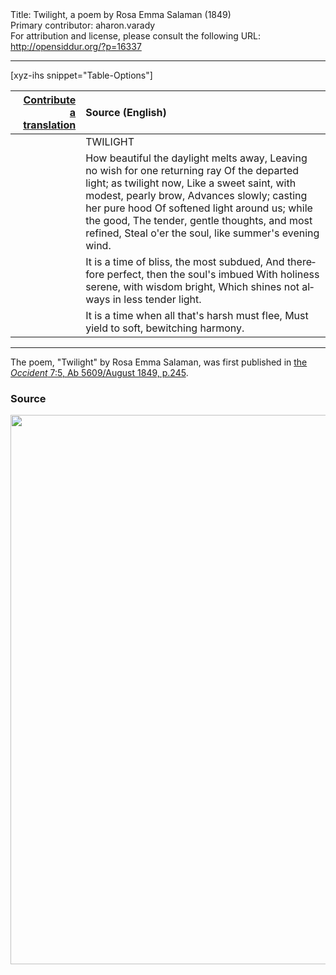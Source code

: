 <html>
<head></head>
<body>
Title: Twilight, a poem by Rosa Emma Salaman (1849)<br />
Primary contributor: aharon.varady<br />
For attribution and license, please consult the following URL: <a href="http://opensiddur.org/?p=16337">http://opensiddur.org/?p=16337</a>
<p />
<hr />

[xyz-ihs snippet="Table-Options"]<table style="margin-left: auto; margin-right: auto;" class="draggable">
<thead><tr><th id="x" style="text-align: right;"><a href="/translate/" target="_blank" rel="noopener">Contribute a translation</a></th><th style="text-align: left;">Source (English)</th></tr></thead>
<tbody>
<tr><td style="vertical-align:top;">
<div class="liturgy" lang="he">

</span></div></td>
 
<td style="vertical-align:top;">
<div class="english" lang="en">
TWILIGHT
</div></td></tr>


<tr><td style="vertical-align:top;">
<div class="liturgy" lang="he">

</span></div></td>
 
<td style="vertical-align:top;">
<div class="english" lang="en">
How beautiful the daylight melts away,
Leaving no wish for one returning ray
Of the departed light; as twilight now,
Like a sweet saint, with modest, pearly brow,
Advances slowly; casting her pure hood
Of softened light around us; while the good,
The tender, gentle thoughts, and most refined,
Steal o'er the soul, like summer's evening wind.
</div></td></tr>


<tr><td style="vertical-align:top;">
<div class="liturgy" lang="he">

</span></div></td>
 
<td style="vertical-align:top;">
<div class="english" lang="en">
It is a time of bliss, the most subdued,
And therefore perfect, then the soul's imbued
With holiness serene, with wisdom bright,
Which shines not always in less tender light.
</div></td></tr>


<tr><td style="vertical-align:top;">
<div class="liturgy" lang="he">

</span></div></td>
 
<td style="vertical-align:top;">
<div class="english" lang="en">
It is a time when all that's harsh must flee,
Must yield to soft, bewitching harmony.
</div></td></tr>
</tbody></table>

<hr />

The poem, "Twilight" by Rosa Emma Salaman, was first published in <a href="http://www.jpress.nli.org.il/Olive/APA/NLI/sharedpages/SharedView.Page.aspx?sk=120E62ED&href=OCC/1849/08/01&page=17">the <em>Occident</em> 7:5, Ab 5609/August 1849, p.245</a>.

<h3>Source</h3>

<a href="https://opensiddur.org/wp-content/uploads/2017/08/Twilight-by-Rosa-Emma-Salaman-in-The-Occident-_-Wednesday-August-01-1849.png"><img src="https://opensiddur.org/wp-content/uploads/2017/08/Twilight-by-Rosa-Emma-Salaman-in-The-Occident-_-Wednesday-August-01-1849.png" alt="" width="820" height="879" class="aligncenter size-full wp-image-16356" /></a>
</body>
</html>